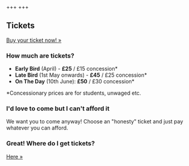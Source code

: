 +++
+++

<section class="row">
    <div class="main-container">
        <a id="top"></a>
        <main class="container generic">
            <div class="col-md-12 main">
                <h1>Tickets</h1>
                <p>
                    <a class="inner-link" href="https://ti.to/nidc/nidc2017">Buy your ticket now! &raquo;</a>
                </p>
                <h3>How much are tickets?</h3>
                <p>
                    <ul>
                        <li><strong>Early Bird</strong> (April) - <strong>£25</strong> / £15 concession*</li>
                        <li><strong>Late Bird</strong> (1st May onwards) - <strong>£45</strong> / £25 concession*</li>
                        <li><strong>On The Day</strong> (10th June): <strong>£50</strong> / £30 concession*</li>
                    </ul>
                    *Concessionary prices are for students, unwaged etc.
                </p>
<!--                <h3>I'd prefer a free ticket!</h3>
                <p>
                    Simple.
                    <ol>
                        <li><a href="https://ti.to/nidc/nidc2017">Buy a ticket</a>. Take a note of the ticket number (it'll look
                            something like "AB0C-1").</li>
                        <li>Tell your friends and colleagues to use your ticket number as their referral code.</li>
                        <li>Every person that uses your ticket number gets 10% off. And you get 10% off too!</li>
                        <li>Refer 10 (or more) people and your ticket's free :)</lI>
                    </ol>
                    NB. All tickets will be charged at standard price. Total final discounts will be calculated and remitted once ticket sales are closed. The ticketing system isn't clever enough to do it at the time.
                </p> -->
                <h3>I'd love to come but I can't afford it</h3>
                <p>
                    We want you to come anyway! Choose an "honesty" ticket and just pay whatever you can afford.
                </p>
                <h3>Great! Where do I get tickets?</h3>
                <p>
                    <a class="inner-link" href="https://ti.to/nidc/nidc2017">Here &raquo;</a>
                </p>
            </div>
        </main>
    </div>
</section>